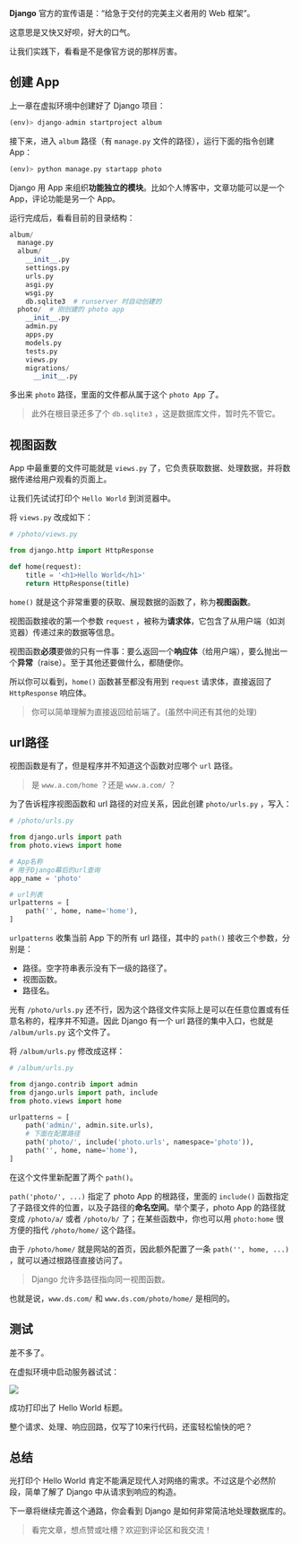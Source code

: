 **Django** 官方的宣传语是：“给急于交付的完美主义者用的 Web 框架”。

这意思是又快又好呗，好大的口气。

让我们实践下，看看是不是像官方说的那样厉害。

## 创建 App

上一章在虚拟环境中创建好了 Django 项目：

```python
(env)> django-admin startproject album
```

接下来，进入 `album` 路径（有 `manage.py` 文件的路径），运行下面的指令创建 App：

```python
(env)> python manage.py startapp photo
```

Django 用 App 来组织**功能独立的模块**。比如个人博客中，文章功能可以是一个 App，评论功能是另一个 App。

运行完成后，看看目前的目录结构：

```python
album/
  manage.py
  album/
    __init__.py
    settings.py
    urls.py
    asgi.py
    wsgi.py
    db.sqlite3  # runserver 时自动创建的
  photo/  # 刚创建的 photo app
    __init__.py
    admin.py
    apps.py
    models.py
    tests.py
    views.py
    migrations/
      __init__.py
```

多出来 `photo` 路径，里面的文件都从属于这个 `photo App` 了。

> 此外在根目录还多了个 `db.sqlite3` ，这是数据库文件，暂时先不管它。

## 视图函数

App 中最重要的文件可能就是 `views.py` 了，它负责获取数据、处理数据，并将数据传递给用户观看的页面上。

让我们先试试打印个 `Hello World` 到浏览器中。

将 `views.py` 改成如下：

```python
# /photo/views.py

from django.http import HttpResponse

def home(request):
    title = '<h1>Hello World</h1>'
    return HttpResponse(title)
```

`home()` 就是这个非常重要的获取、展现数据的函数了，称为**视图函数**。

视图函数接收的第一个参数 `request` ，被称为**请求体**，它包含了从用户端（如浏览器）传递过来的数据等信息。

视图函数**必须**要做的只有一件事：要么返回一个**响应体**（给用户端），要么抛出一个**异常**（raise）。至于其他还要做什么，都随便你。

所以你可以看到，`home()` 函数甚至都没有用到 `request` 请求体，直接返回了 `HttpResponse` 响应体。

> 你可以简单理解为直接返回给前端了。(虽然中间还有其他的处理)

## url路径

视图函数是有了，但是程序并不知道这个函数对应哪个 `url` 路径。

> 是 `www.a.com/home` ？还是 `www.a.com/` ？

为了告诉程序视图函数和 url 路径的对应关系，因此创建 `photo/urls.py` ，写入：

```python
# /photo/urls.py

from django.urls import path
from photo.views import home

# App名称
# 用于Django幕后的url查询
app_name = 'photo'

# url列表
urlpatterns = [
    path('', home, name='home'),
]
```

`urlpatterns` 收集当前 App 下的所有 url 路径，其中的 `path()` 接收三个参数，分别是：

- 路径。空字符串表示没有下一级的路径了。
- 视图函数。
- 路径名。

光有 `/photo/urls.py` 还不行，因为这个路径文件实际上是可以在任意位置或有任意名称的，程序并不知道。因此 Django 有一个 url 路径的集中入口，也就是 `/album/urls.py` 这个文件了。

将 `/album/urls.py` 修改成这样：

```python
# /album/urls.py

from django.contrib import admin
from django.urls import path, include
from photo.views import home

urlpatterns = [
    path('admin/', admin.site.urls),
    # 下面在配置路径
    path('photo/', include('photo.urls', namespace='photo')),
    path('', home, name='home'),
]
```

在这个文件里新配置了两个 `path()`。

`path('photo/', ...)` 指定了 photo App 的根路径，里面的 `include()` 函数指定了子路径文件的位置，以及子路径的**命名空间**。举个栗子，photo App 的路径就变成 `/photo/a/` 或者 `/photo/b/` 了；在某些函数中，你也可以用 `photo:home` 很方便的指代 `/photo/home/` 这个路径。

由于 `/photo/home/` 就是网站的首页，因此额外配置了一条 `path('', home, ...)` ，就可以通过根路径直接访问了。

> Django 允许多路径指向同一视图函数。

也就是说，`www.ds.com/` 和 `www.ds.com/photo/home/` 是相同的。

## 测试

差不多了。

在虚拟环境中启动服务器试试：

![](https://blog.dusaiphoto.com/dj-album-30-1.png)

成功打印出了 Hello World 标题。

整个请求、处理、响应回路，仅写了10来行代码，还蛮轻松愉快的吧？

## 总结

光打印个 Hello World 肯定不能满足现代人对网络的需求。不过这是个必然阶段，简单了解了 Django 中从请求到响应的构造。

下一章将继续完善这个通路，你会看到 Django 是如何非常简洁地处理数据库的。

> 看完文章，想点赞或吐槽？欢迎到评论区和我交流！
